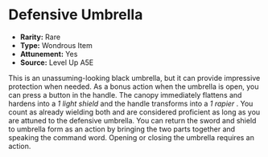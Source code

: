 
# Defensive Umbrella

* **Rarity:** Rare
* **Type:** Wondrous Item
* **Attunement:** Yes
* **Source:** Level Up A5E


This is an unassuming-looking black umbrella, but it can provide impressive protection when needed. As a bonus action when the umbrella is open, you can press a button in the handle. The canopy immediately flattens and hardens into a   _1 light shield_  and the handle transforms into a _1 rapier_ . You count as already wielding both and are considered proficient as long as you are attuned to the defensive umbrella. You can return the sword and shield to umbrella form as an action by bringing the two parts together and speaking the command word. Opening or closing the umbrella requires an action.
